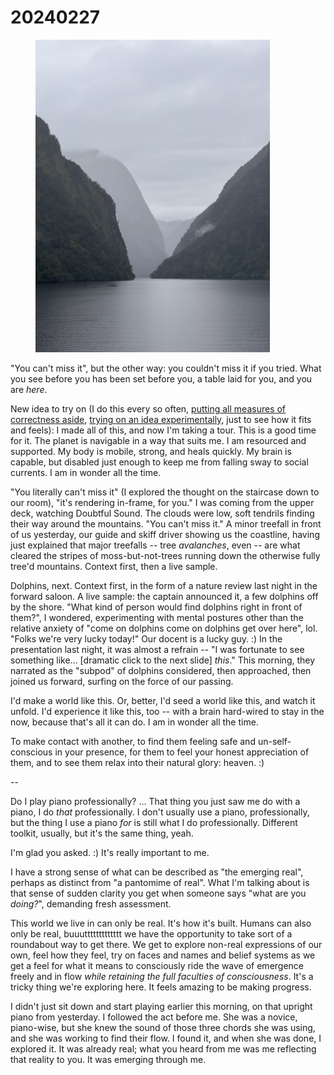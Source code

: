 # 20240227

<figure><img src="../../.gitbook/assets/IMG_6147.jpeg" alt="" width="375"><figcaption></figcaption></figure>

"You can't miss it", but the other way: you couldn't miss it if you tried. What you see before you has been set before you, a table laid for you, and you are _here_.

New idea to try on (I do this every so often, [putting all measures of correctness aside](../../ideas/viable-is-more-useful-than-correct.md), [trying on an idea experimentally](../../ideas/ideas-are-best-tested-by-living-in-them.md), just to see how it fits and feels): I made all of this, and now I'm taking a tour. This is a good time for it. The planet is navigable in a way that suits me. I am resourced and supported. My body is mobile, strong, and heals quickly. My brain is capable, but disabled just enough to keep me from falling sway to social currents. I am in wonder all the time.

"You literally can't miss it" (I explored the thought on the staircase down to our room), "it's rendering in-frame, for you." I was coming from the upper deck, watching Doubtful Sound. The clouds were low, soft tendrils finding their way around the mountains. "You can't miss it." A minor treefall in front of us yesterday, our guide and skiff driver showing us the coastline, having just explained that major treefalls -- tree _avalanches_, even -- are what cleared the stripes of moss-but-not-trees running down the otherwise fully tree'd mountains. Context first, then a live sample.

Dolphins, next. Context first, in the form of a nature review last night in the forward saloon. A live sample: the captain announced it, a few dolphins off by the shore. "What kind of person would find dolphins right in front of them?", I wondered, experimenting with mental postures other than the relative anxiety of "come on dolphins come on dolphins get over here", lol. "Folks we're very lucky today!" Our docent is a lucky guy. :) In the presentation last night, it was almost a refrain -- "I was fortunate to see something like... \[dramatic click to the next slide] _this_." This morning, they narrated as the "subpod" of dolphins considered, then approached, then joined us forward, surfing on the force of our passing.

I'd make a world like this. Or, better, I'd seed a world like this, and watch it unfold. I'd experience it like this, too -- with a brain hard-wired to stay in the now, because that's all it can do. I am in wonder all the time.

To make contact with another, to find them feeling safe and un-self-conscious in your presence, for them to feel your honest appreciation of them, and to see them relax into their natural glory: heaven. :)

\--

Do I play piano professionally? ... That thing you just saw me do with a piano, I do _that_ professionally. I don't usually use a piano, professionally, but the thing I use a piano _for_ is still what I do professionally. Different toolkit, usually, but it's the same thing, yeah.

I'm glad you asked. :) It's really important to me.

I have a strong sense of what can be described as "the emerging real", perhaps as distinct from "a pantomime of real". What I'm talking about is that sense of sudden clarity you get when someone says "what are you _doing?_", demanding fresh assessment.

This world we live in can only be real. It's how it's built. Humans can also only be real, buuuttttttttttttt we have the opportunity to take sort of a roundabout way to get there. We get to explore non-real expressions of our own, feel how they feel, try on faces and names and belief systems as we get a feel for what it means to consciously ride the wave of emergence freely and in flow _while retaining the full faculties of consciousness_. It's a tricky thing we're exploring here. It feels amazing to be making progress.

I didn't just sit down and start playing earlier this morning, on that upright piano from yesterday. I followed the act before me. She was a novice, piano-wise, but she knew the sound of those three chords she was using, and she was working to find their flow. I found it, and when she was done, I explored it. It was already real; what you heard from me was me reflecting that reality to you. It was emerging through me.
